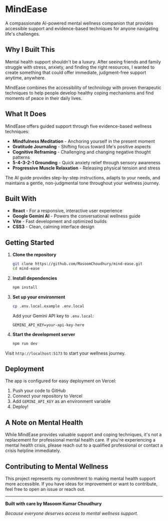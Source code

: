 # MindEase

A compassionate AI-powered mental wellness companion that provides accessible support and evidence-based techniques for anyone navigating life's challenges.

## Why I Built This

Mental health support shouldn't be a luxury. After seeing friends and family struggle with stress, anxiety, and finding the right resources, I wanted to create something that could offer immediate, judgment-free support anytime, anywhere.

MindEase combines the accessibility of technology with proven therapeutic techniques to help people develop healthy coping mechanisms and find moments of peace in their daily lives.

## What It Does

MindEase offers guided support through five evidence-based wellness techniques:

- **Mindfulness Meditation** - Anchoring yourself in the present moment
- **Gratitude Journaling** - Shifting focus toward life's positive aspects  
- **Cognitive Reframing** - Challenging and changing negative thought patterns
- **5-4-3-2-1 Grounding** - Quick anxiety relief through sensory awareness
- **Progressive Muscle Relaxation** - Releasing physical tension and stress

The AI guide provides step-by-step instructions, adapts to your needs, and maintains a gentle, non-judgmental tone throughout your wellness journey.

## Built With

- **React** - For a responsive, interactive user experience
- **Google Gemini AI** - Powers the conversational wellness guide
- **Vite** - Fast development and optimized builds
- **CSS3** - Clean, calming interface design

## Getting Started

1. **Clone the repository**
   ```bash
   git clone https://github.com/MasoomChoudhury/mind-ease.git
   cd mind-ease
   ```

2. **Install dependencies**
   ```bash
   npm install
   ```

3. **Set up your environment**
   ```bash
   cp .env.local.example .env.local
   ```
   Add your Gemini API key to `.env.local`:
   ```
   GEMINI_API_KEY=your-api-key-here
   ```

4. **Start the development server**
   ```bash
   npm run dev
   ```

Visit `http://localhost:5173` to start your wellness journey.

## Deployment

The app is configured for easy deployment on Vercel:

1. Push your code to GitHub
2. Connect your repository to Vercel
3. Add `GEMINI_API_KEY` as an environment variable
4. Deploy!

## A Note on Mental Health

While MindEase provides valuable support and coping techniques, it's not a replacement for professional mental health care. If you're experiencing a mental health crisis, please reach out to a qualified professional or contact a crisis helpline immediately.

## Contributing to Mental Wellness

This project represents my commitment to making mental health support more accessible. If you have ideas for improvement or want to contribute, feel free to open an issue or reach out.

---

**Built with care by Masoom Kumar Choudhury**

*Because everyone deserves access to mental wellness support.*